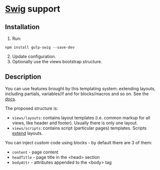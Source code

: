 # [Swig](http://paularmstrong.github.io/swig/) support


## Installation

1. Run:
```
npm install gulp-swig --save-dev
```
2. Update configuration.
3. Optionally use the views bootstrap structure.


## Description

You can use features brought by this templating system: extending layouts, including partials, variables/if and for blocks/macros and so on. See the [docs](http://paularmstrong.github.io/swig/docs/).

The proposed structure is:
* `views/layouts`: contains layout templates (i.e. common markup for all views, like header and footer). Usually there is only one layout.
* `views/scripts`: contains script (particular pages) templates. Scripts [extend](http://twig.sensiolabs.org/doc/tags/extends.html) layouts.

You can inject custom code using blocks - by default there are 3 of them:
* `content` - page content
* `headTitle` - page title in the &lt;head&gt; section
* `bodyAttr` - attributes appended to the &lt;body&gt; tag
